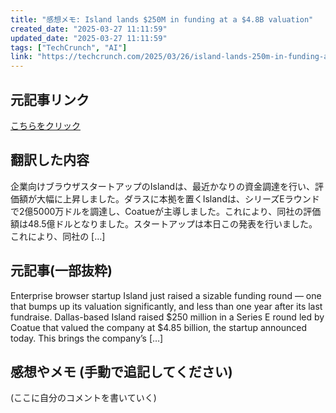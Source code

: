 ```yaml
---
title: "感想メモ: Island lands $250M in funding at a $4.8B valuation"
created_date: "2025-03-27 11:11:59"
updated_date: "2025-03-27 11:11:59"
tags: ["TechCrunch", "AI"]
link: "https://techcrunch.com/2025/03/26/island-lands-250m-in-funding-at-a-4-8b-valuation/"
---
```

## 元記事リンク
[こちらをクリック](https://techcrunch.com/2025/03/26/island-lands-250m-in-funding-at-a-4-8b-valuation/)

## 翻訳した内容
企業向けブラウザスタートアップのIslandは、最近かなりの資金調達を行い、評価額が大幅に上昇しました。ダラスに本拠を置くIslandは、シリーズEラウンドで2億5000万ドルを調達し、Coatueが主導しました。これにより、同社の評価額は48.5億ドルとなりました。スタートアップは本日この発表を行いました。これにより、同社の […]

## 元記事(一部抜粋)
Enterprise browser startup Island just raised a sizable funding round — one that bumps up its valuation significantly, and less than one year after its last fundraise. Dallas-based Island raised $250 million in a Series E round led by Coatue that valued the company at $4.85 billion, the startup announced today. This brings the company’s […]

## 感想やメモ (手動で追記してください)
(ここに自分のコメントを書いていく)
